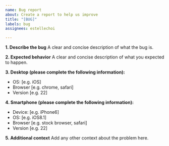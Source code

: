 ```yaml
---
name: Bug report
about: Create a report to help us improve
title: "[BUG]"
labels: bug
assignees: estellechoi

---
```


**1. Describe the bug**
A clear and concise description of what the bug is.

**2. Expected behavior**
A clear and concise description of what you expected to happen.

**3. Desktop (please complete the following information):**
 - OS: [e.g. iOS]
 - Browser [e.g. chrome, safari]
 - Version [e.g. 22]

**4. Smartphone (please complete the following information):**
 - Device: [e.g. iPhone6]
 - OS: [e.g. iOS8.1]
 - Browser [e.g. stock browser, safari]
 - Version [e.g. 22]

**5. Additional context**
Add any other context about the problem here.

